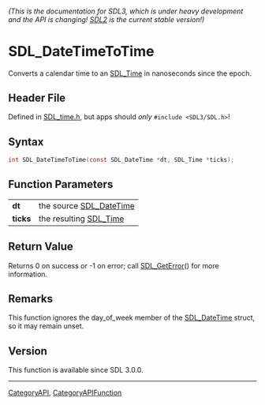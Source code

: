 ###### (This is the documentation for SDL3, which is under heavy development and the API is changing! [SDL2](https://wiki.libsdl.org/SDL2/) is the current stable version!)
# SDL_DateTimeToTime

Converts a calendar time to an [SDL_Time](SDL_Time) in nanoseconds since the epoch.

## Header File

Defined in [SDL_time.h](https://github.com/libsdl-org/SDL/blob/main/include/SDL3/SDL_time.h), but apps should _only_ `#include <SDL3/SDL.h>`!

## Syntax

```c
int SDL_DateTimeToTime(const SDL_DateTime *dt, SDL_Time *ticks);

```

## Function Parameters

|               |                                         |
| ------------- | --------------------------------------- |
| **dt**        | the source [SDL_DateTime](SDL_DateTime) |
| **ticks**     | the resulting [SDL_Time](SDL_Time)      |

## Return Value

Returns 0 on success or -1 on error; call [SDL_GetError](SDL_GetError)()
for more information.

## Remarks

This function ignores the day_of_week member of the
[SDL_DateTime](SDL_DateTime) struct, so it may remain unset.

## Version

This function is available since SDL 3.0.0.

----
[CategoryAPI](CategoryAPI), [CategoryAPIFunction](CategoryAPIFunction)

